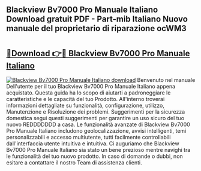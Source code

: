 ## Blackview Bv7000 Pro Manuale Italiano Download gratuit PDF - Part-mib Italiano Nuovo manuale del proprietario di riparazione ocWM3

# <h2><a href="http://dfa9tk.blite.top/?on=Blackview+Bv7000+Pro+Manuale+Italiano">🔗Download 👉🔴 Blackview Bv7000 Pro Manuale Italiano</a></h2>

[![Blackview Bv7000 Pro Manuale Italiano download](https://i.imgur.com/lujVjoI.png)](http://dfa9tk.blite.top/?on=Blackview+Bv7000+Pro+Manuale+Italiano)
Benvenuto nel manuale Dell'utente per il tuo Blackview Bv7000 Pro Manuale Italiano appena acquistato. Questa guida ha lo scopo di aiutarti a padroneggiare le caratteristiche e le capacità del tuo Prodotto. All'interno troverai informazioni dettagliate su funzionalità, configurazione, utilizzo, Manutenzione e Risoluzione dei problemi. Suggerimenti per la sicurezza domestica segui questi suggerimenti per garantire un uso sicuro del tuo nuovo REDDDDDDD a casa. Le funzionalità avanzate di Blackview Bv7000 Pro Manuale Italiano includono geolocalizzazione, avvisi intelligenti, temi personalizzabili e accesso multiutente, tutti facilmente controllabili dall'interfaccia utente intuitiva e intuitiva. Ci auguriamo che Blackview Bv7000 Pro Manuale Italiano sia stato un bene prezioso mentre navighi tra le funzionalità del tuo nuovo prodotto. In caso di domande o dubbi, non esitare a contattare il nostro Team di assistenza clienti.

